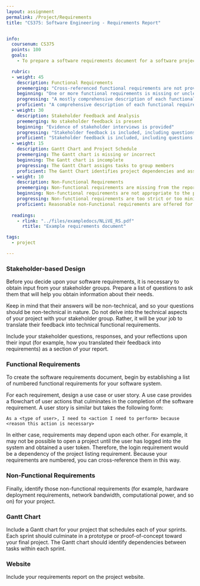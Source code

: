 ```yaml
---
layout: assignment
permalink: /Project/Requirements
title: "CS375: Software Engineering - Requirements Report"


info:
  coursenum: CS375
  points: 100
  goals:
    - To prepare a software requirements document for a software project

  rubric:
  - weight: 45
    description: Functional Requirements
    preemerging: "Cross-referenced functional requirements are not provided for this project"
    beginning: "One or more functional requirements is missing or unclear, and/or not adequately cross-referenced"
    progressing: "A mostly comprehensive description of each functional requirement is given with a use case or user story and that is cross-referenced"
    proficient: "A comprehensive description of each functional requirement is given with a use case or user story and that is cross-referenced is provided"
  - weight: 30
    description: Stakeholder Feedback and Analysis
    preemerging: No stakeholder feedback is present
    beginning: "Evidence of stakeholder interviews is provided"
    progressing: "Stakeholder feedback is included, including questions and answers to each group"
    proficient: "Stakeholder feedback is included, including questions and answers to each group, as well as a thoughtful digest translating those inputs into functional requirements"
  - weight: 15
    description: Gantt Chart and Project Schedule
    preemerging: The Gantt chart is missing or incorrect
    beginning: The Gantt chart is incomplete
    progressing: The Gantt Chart assigns tasks to group members
    proficient: The Gantt Chart identifies project dependencies and assigns tasks to group members
  - weight: 10
    description: Non-Functional Requirements
    preemerging: Non-functional requirements are missing from the report
    beginning: Non-functional requirements are not appropriate to the project, but are provided
    progressing: Non-functional requirements are too strict or too minimal for the project scope
    proficient: Reasonable non-Functional requirements are offered for the project
    
  readings:
    - rlink: "../files/exampledocs/NLiVE_RS.pdf"
      rtitle: "Example requirements document"

tags:
  - project

---
```


### Stakeholder-based Design

Before you decide upon your software requirements, it is necessary to obtain input from your stakeholder groups.  Prepare a list of questions to ask them that will help you obtain information about their needs.  

Keep in mind that their answers will be non-technical, and so your questions should be non-technical in nature.  Do not delve into the technical aspects of your project with your stakeholder group.  Rather, it will be your job to translate their feedback into technical functional requirements.

Include your stakeholder questions, responses, and your reflections upon their input (for example, how you translated their feedback into requirements) as a section of your report.

### Functional Requirements 

To create the software requirements document, begin by establishing a list of numbered functional requirements for your software system.

For each requirement, design a use case or user story.  A use case provides a flowchart of user actions that culminates in the completion of the software requirement.  A user story is similar but takes the following form:

```
As a <type of user>, I need to <action I need to perform> because <reason this action is necessary>
```

In either case, requirements may depend upon each other.  For example, it may not be possible to open a project until the user has logged into the system and obtained a user token.  Therefore, the login requirement would be a dependency of the project listing requirement.  Because your requirements are numbered, you can cross-reference them in this way.

### Non-Functional Requirements

Finally, identify those non-functional requirements (for example, hardware deployment requirements, network bandwidth, computational power, and so on) for your project.

### Gantt Chart

Include a Gantt chart for your project that schedules each of your sprints.  Each sprint should culminate in a prototype or proof-of-concept toward your final project.  The Gantt chart should identify dependencies between tasks within each sprint.

### Website

Include your requirements report on the project website.